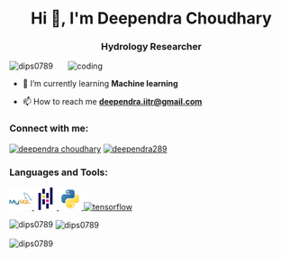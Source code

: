 <h1 align="center">Hi 👋, I'm Deependra Choudhary</h1>
<h3 align="center">Hydrology Researcher</h3>

<img align="right" alt="coding" width="400" src="https://user-images.githubusercontent.com/55389276/140866485-8fb1c876-9a8f-4d6a-98dc-08c4981eaf70.gif">

<p align="left"> <img src="https://komarev.com/ghpvc/?username=dips0789&label=Profile%20views&color=0e75b6&style=flat" alt="dips0789" /> </p>

- 🌱 I’m currently learning **Machine learning**

- 📫 How to reach me **deependra.iitr@gmail.com**

<h3 align="left">Connect with me:</h3>
<p align="left">
<a href="https://linkedin.com/in/deependra choudhary" target="blank"><img align="center" src="https://raw.githubusercontent.com/rahuldkjain/github-profile-readme-generator/master/src/images/icons/Social/linked-in-alt.svg" alt="deependra choudhary" height="30" width="40" /></a>
<a href="https://kaggle.com/deependra289" target="blank"><img align="center" src="https://raw.githubusercontent.com/rahuldkjain/github-profile-readme-generator/master/src/images/icons/Social/kaggle.svg" alt="deependra289" height="30" width="40" /></a>
</p>

<h3 align="left">Languages and Tools:</h3>
<p align="left"> <a href="https://www.mysql.com/" target="_blank" rel="noreferrer"> <img src="https://raw.githubusercontent.com/devicons/devicon/master/icons/mysql/mysql-original-wordmark.svg" alt="mysql" width="40" height="40"/> </a> <a href="https://pandas.pydata.org/" target="_blank" rel="noreferrer"> <img src="https://raw.githubusercontent.com/devicons/devicon/2ae2a900d2f041da66e950e4d48052658d850630/icons/pandas/pandas-original.svg" alt="pandas" width="40" height="40"/> </a> <a href="https://www.python.org" target="_blank" rel="noreferrer"> <img src="https://raw.githubusercontent.com/devicons/devicon/master/icons/python/python-original.svg" alt="python" width="40" height="40"/> </a> <a href="https://www.tensorflow.org" target="_blank" rel="noreferrer"> <img src="https://www.vectorlogo.zone/logos/tensorflow/tensorflow-icon.svg" alt="tensorflow" width="40" height="40"/> </a> </p>

<p><img align="left" src="https://github-readme-stats.vercel.app/api/top-langs?username=dips0789&show_icons=true&locale=en&layout=compact" alt="dips0789" /></p>

<p>&nbsp;<img align="center" src="https://github-readme-stats.vercel.app/api?username=dips0789&show_icons=true&locale=en" alt="dips0789" /></p>

<p><img align="center" src="https://github-readme-streak-stats.herokuapp.com/?user=dips0789&" alt="dips0789" /></p>
